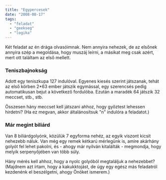 ```yaml
---
title: "Egypercesek"
date: "2008-08-17"
tags: 
  - "feladat"
  - "geekseg"
  - "logika"
---
```


Két feladat az én drága olvasóimnak. Nem annyira nehezek, de az elsőnek annyira szép a megoldása, hogy muszáj leírni, a másikat meg csak azért, mert ott találtam az első mellett.

### Teniszbajnokság

Adott egy teniszkupa 127 indulóval. Egyenes kiesés szerint játszanak, tehát az első körben 2\*63 ember játszik egymással, egy szerencsés pedig automatikusan bejut a következő fordulóba. Ezután a maradék 64 játszik 32 meccset, stb., stb.

Összesen hány meccset kell játszani ahhoz, hogy győztest lehessen hirdetni? (Ha ez megvan, akkor általánosítsuk "n" indulóra a feladatot.)

### Már megint biliárd

Van 8 biliárdgolyónk, közülük 7 egyforma nehéz, az egyik viszont kicsit nehezebb náluk. Van még egy remek kétkarú mérlegünk is, amire akárhány golyót fel lehet pakolni, és - ahogy már nyilván kitalálták - megmondja, hogy melyik serpenyőjében van több súly.

Hány mérés kell ahhoz, hogy a nyolc golyóból megtaláljuk a nehezebbet? (Majdnem azt írtam, hogy a kakukktojást, de úgy egy egész más feladatról kezdenénk el beszélgetni, ahogy Önöket ismerem.)
